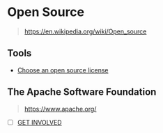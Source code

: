 # Open Source

> <https://en.wikipedia.org/wiki/Open_source>

## Tools

- [Choose an open source license](https://choosealicense.com/)

## The Apache Software Foundation

> <https://www.apache.org/>

- [ ] [GET INVOLVED](https://www.apache.org/foundation/getinvolved.html)
